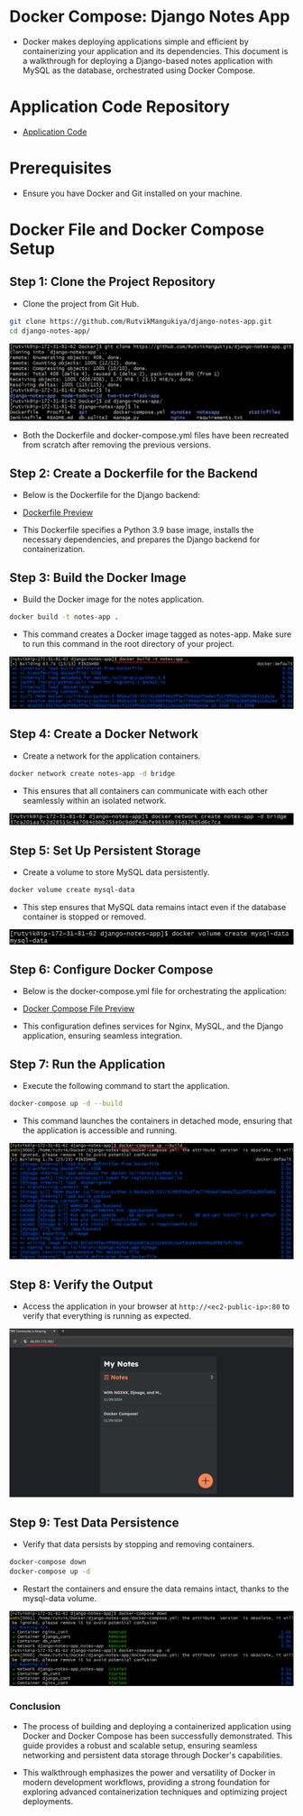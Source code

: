 # Docker Compose: Django Notes App

- Docker makes deploying applications simple and efficient by containerizing your application and its dependencies. This document is a walkthrough for deploying a Django-based notes application with MySQL as the database, orchestrated using Docker Compose.

# Application Code Repository

- [Application Code](https://github.com/RutvikMangukiya/django-notes-app)

# Prerequisites

- Ensure you have Docker and Git installed on your machine.

# Docker File and Docker Compose Setup
## Step 1: Clone the Project Repository

- Clone the project from Git Hub.

```bash
git clone https://github.com/RutvikMangukiya/django-notes-app.git
cd django-notes-app/
```

![gitclone](https://github.com/RutvikMangukiya/Docker-Projects/blob/master/django-nginx-mysql-docker/image/1-git-clone.png)

- Both the Dockerfile and docker-compose.yml files have been recreated from scratch after removing the previous versions.

## Step 2: Create a Dockerfile for the Backend

- Below is the Dockerfile for the Django backend:

- [Dockerfile Preview](https://github.com/RutvikMangukiya/Docker-Projects/blob/master/django-nginx-mysql-docker/Dockerfile)

- This Dockerfile specifies a Python 3.9 base image, installs the necessary dependencies, and prepares the Django backend for containerization.

## Step 3: Build the Docker Image

- Build the Docker image for the notes application.

```bash
docker build -t notes-app .
```
- This command creates a Docker image tagged as notes-app. Make sure to run this command in the root directory of your project.

![dockerbuild](https://github.com/RutvikMangukiya/Docker-Projects/blob/master/django-nginx-mysql-docker/image/2-docker-build-notes-app.png)

## Step 4: Create a Docker Network

- Create a network for the application containers.

```bash
docker network create notes-app -d bridge
```
- This ensures that all containers can communicate with each other seamlessly within an isolated network.

![dockernetwork](https://github.com/RutvikMangukiya/Docker-Projects/blob/master/django-nginx-mysql-docker/image/3-docker-network.png)

## Step 5: Set Up Persistent Storage

- Create a volume to store MySQL data persistently.

```bash
docker volume create mysql-data
```
- This step ensures that MySQL data remains intact even if the database container is stopped or removed.

![dockervolume](https://github.com/RutvikMangukiya/Docker-Projects/blob/master/django-nginx-mysql-docker/image/4-docker-volume.png)

## Step 6: Configure Docker Compose

- Below is the docker-compose.yml file for orchestrating the application:

- [Docker Compose File Preview](https://github.com/RutvikMangukiya/Docker-Projects/blob/master/django-nginx-mysql-docker/docker-compose.yml)
    
- This configuration defines services for Nginx, MySQL, and the Django application, ensuring seamless integration.

## Step 7: Run the Application

- Execute the following command to start the application.

```bash
docker-compose up -d --build
```
- This command launches the containers in detached mode, ensuring that the application is accessible and running.

![dockercompose](https://github.com/RutvikMangukiya/Docker-Projects/blob/master/django-nginx-mysql-docker/image/5-docker-compose-up.png)

## Step 8: Verify the Output

- Access the application in your browser at `http://<ec2-public-ip>:80` to verify that everything is running as expected.

![output](https://github.com/RutvikMangukiya/Docker-Projects/blob/master/django-nginx-mysql-docker/image/6-output.png)

## Step 9: Test Data Persistence

- Verify that data persists by stopping and removing containers.

```bash
docker-compose down
docker-compose up -d
```
- Restart the containers and ensure the data remains intact, thanks to the mysql-data volume.

![volumetest](https://github.com/RutvikMangukiya/Docker-Projects/blob/master/django-nginx-mysql-docker/image/7-volume-persist-test.png)

### Conclusion

- The process of building and deploying a containerized application using Docker and Docker Compose has been successfully demonstrated. This guide provides a robust and scalable setup, ensuring seamless networking and persistent data storage through Docker's capabilities.

- This walkthrough emphasizes the power and versatility of Docker in modern development workflows, providing a strong foundation for exploring advanced containerization techniques and optimizing project deployments.